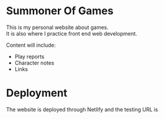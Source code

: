 # Summoner Of Games
This is my personal website about games.  
It is also where I practice front end web development.  

Content will include:  

- Play reports  
- Character notes  
- Links  


# Deployment
The website is deployed through Netlify and the testing URL is [](https://gifted-feynman-b296ec.netlify.app/)  
